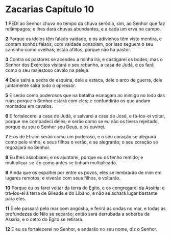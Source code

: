 # Zacarias Capítulo 10

**1** 	PEDI ao Senhor chuva no tempo da chuva serôdia, sim, ao Senhor que faz relâmpagos; e lhes dará chuvas abundantes, e a cada um erva no campo.

**2** 	Porque os ídolos têm falado vaidade, e os adivinhos têm visto mentira, e contam sonhos falsos; com vaidade consolam, por isso seguem o seu caminho como ovelhas; estão aflitos, porque não há pastor.

**3** 	Contra os pastores se acendeu a minha ira, e castigarei os bodes; mas o Senhor dos Exércitos visitará o seu rebanho, a casa de Judá, e os fará como o seu majestoso cavalo na peleja.

**4** 	Dele sairá a pedra de esquina, dele a estaca, dele o arco de guerra, dele juntamente sairá todo o opressor.

**5** 	E serão como poderosos que na batalha esmagam ao inimigo no lodo das ruas; porque o Senhor estará com eles; e confundirão os que andam montados em cavalos.

**6** 	E fortalecerei a casa de Judá, e salvarei a casa de José, e fá-los-ei voltar, porque me compadeci deles; e serão como se eu não os tivera rejeitado, porque eu sou o Senhor seu Deus, e os ouvirei.

**7** 	E os de Efraim serão como um poderoso, e o seu coração se alegrará como pelo vinho; e seus filhos o verão, e se alegrarão; o seu coração se regozijará no Senhor.

**8** 	Eu lhes assobiarei, e os ajuntarei, porque eu os tenho remido; e multiplicar-se-ão como antes se tinham multiplicado.

**9** 	Ainda que os espalhei por entre os povos, eles se lembrarão de mim em lugares remotos; e viverão com seus filhos, e voltarão.

**10** 	Porque eu os farei voltar da terra do Egito, e os congregarei da Assíria; e trá-los-ei à terra de Gileade e do Líbano, e não se achará lugar bastante para eles.

**11** 	E ele passará pelo mar com angústia, e ferirá as ondas no mar, e todas as profundezas do Nilo se secarão; então será derrubada a soberba da Assíria, e o cetro do Egito se retirará.

**12** 	E eu os fortalecerei no Senhor, e andarão no seu nome, diz o Senhor.

